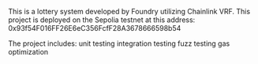 <!-- ## Layout of Contract:
- version
- imports
- errors
- interfaces, libraries, contracts
- Type declarations
- State variables
- Events
- Modifiers
- Functions


## Layout of Functions:
- constructor
- receive function (if exists)
- fallback function (if exists)
- external
- public
- internal
- private
- internal & private view & pure functions
- external & public view & pure functions -->
This is a lottery system developed by Foundry utilizing Chainlink VRF.
This project is deployed on the Sepolia testnet at this address: 0x93f54F016FF26E6eC356FcfF28A3678666598b54

The project includes:
unit testing
integration testing
fuzz testing
gas optimization


